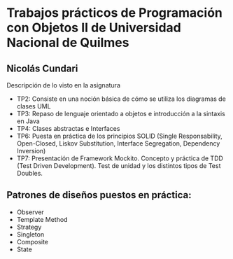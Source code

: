 # Trabajos prácticos de Programación con Objetos II de Universidad Nacional de Quilmes

## Nicolás Cundari

Descripción de lo visto en la asignatura
- TP2: Consiste en una noción básica de cómo se utiliza los diagramas de clases UML
- TP3: Repaso de lenguaje orientado a objetos e introducción a la sintaxis en Java
- TP4: Clases abstractas e Interfaces
- TP6: Puesta en práctica de los principios SOLID (Single Responsability, Open-Closed, Liskov Substitution, Interface Segregation, Dependency Inversion)
- TP7: Presentación de Framework Mockito. Concepto y práctica de TDD (Test Driven Development). Test de unidad y los distintos tipos de Test Doubles.
## Patrones de diseños puestos en práctica:
- Observer
- Template Method
- Strategy
- Singleton
- Composite
- State
